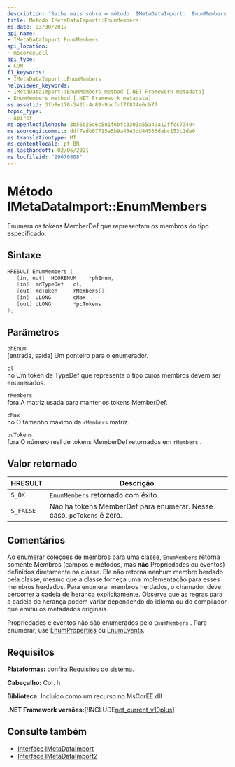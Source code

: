 ```yaml
---
description: 'Saiba mais sobre o método: IMetaDataImport:: EnumMembers'
title: Método IMetaDataImport::EnumMembers
ms.date: 03/30/2017
api_name:
- IMetaDataImport.EnumMembers
api_location:
- mscoree.dll
api_type:
- COM
f1_keywords:
- IMetaDataImport::EnumMembers
helpviewer_keywords:
- IMetaDataImport::EnumMembers method [.NET Framework metadata]
- EnumMembers method [.NET Framework metadata]
ms.assetid: 3fb8e178-342b-4c89-9bcf-f7f834e6cb77
topic_type:
- apiref
ms.openlocfilehash: 3b56b25c6c581f6bfc3303a55a49a12ffcc73494
ms.sourcegitcommit: ddf7edb67715a5b9a45e3dd44536dabc153c1de0
ms.translationtype: MT
ms.contentlocale: pt-BR
ms.lasthandoff: 02/06/2021
ms.locfileid: "99670808"
---
```

# <a name="imetadataimportenummembers-method"></a>Método IMetaDataImport::EnumMembers

Enumera os tokens MemberDef que representam os membros do tipo especificado.  
  
## <a name="syntax"></a>Sintaxe  
  
```cpp  
HRESULT EnumMembers (
   [in, out]  HCORENUM    *phEnum,
   [in]  mdTypeDef   cl,
   [out] mdToken     rMembers[],
   [in]  ULONG       cMax,
   [out] ULONG       *pcTokens  
);  
```  
  
## <a name="parameters"></a>Parâmetros  

 `phEnum`  
 [entrada, saída] Um ponteiro para o enumerador.  
  
 `cl`  
 no Um token de TypeDef que representa o tipo cujos membros devem ser enumerados.  
  
 `rMembers`  
 fora A matriz usada para manter os tokens MemberDef.  
  
 `cMax`  
 no O tamanho máximo da `rMembers` matriz.  
  
 `pcTokens`  
 fora O número real de tokens MemberDef retornados em `rMembers` .  
  
## <a name="return-value"></a>Valor retornado  
  
|HRESULT|Descrição|  
|-------------|-----------------|  
|`S_OK`|`EnumMembers` retornado com êxito.|  
|`S_FALSE`|Não há tokens MemberDef para enumerar. Nesse caso, `pcTokens` é zero.|  
  
## <a name="remarks"></a>Comentários  

 Ao enumerar coleções de membros para uma classe, `EnumMembers` retorna somente Membros (campos e métodos, mas **não** Propriedades ou eventos) definidos diretamente na classe. Ele não retorna nenhum membro herdado pela classe, mesmo que a classe forneça uma implementação para esses membros herdados. Para enumerar membros herdados, o chamador deve percorrer a cadeia de herança explicitamente. Observe que as regras para a cadeia de herança podem variar dependendo do idioma ou do compilador que emitiu os metadados originais.

 Propriedades e eventos não são enumerados pelo `EnumMembers` . Para enumerar, use [EnumProperties](imetadataimport-enumproperties-method.md) ou [EnumEvents](imetadataimport-enumevents-method.md).
  
## <a name="requirements"></a>Requisitos  

 **Plataformas:** confira [Requisitos do sistema](../../get-started/system-requirements.md).  
  
 **Cabeçalho:** Cor. h  
  
 **Biblioteca:** Incluído como um recurso no MsCorEE.dll  
  
 **.NET Framework versões:**[!INCLUDE[net_current_v10plus](../../../../includes/net-current-v10plus-md.md)]  
  
## <a name="see-also"></a>Consulte também

- [Interface IMetaDataImport](imetadataimport-interface.md)
- [Interface IMetaDataImport2](imetadataimport2-interface.md)
